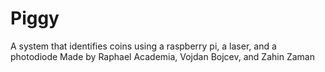 # Piggy
A system that identifies coins using a raspberry pi, a laser, and a photodiode
Made by Raphael Academia, Vojdan Bojcev, and Zahin Zaman
